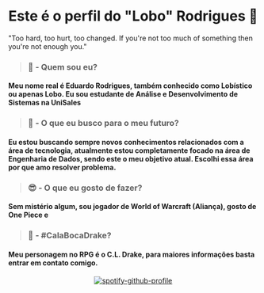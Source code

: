 # <center> Este é o perfil do "Lobo" Rodrigues 🐺

"Too hard, too hurt, too changed. If you're not too much of something then you're not enough you."


> ### 🐺 - Quem sou eu?

#### Meu nome real é Eduardo Rodrigues, também conhecido como Lobístico ou apenas Lobo. Eu sou estudante de Análise e Desenvolvimento de Sistemas na UniSales

> ### 🔭 - O que eu busco para o meu futuro?

#### Eu estou buscando sempre novos conhecimentos relacionados com a área de tecnologia, atualmente estou completamente focado na área de Engenharia de Dados, sendo este o meu objetivo atual. Escolhi essa área por que amo resolver problema.

> ### 😎 - O que eu gosto de fazer?
#### Sem mistério algum, sou jogador de World of Warcraft (Aliança), gosto de One Piece e 


> ### 🐅 - #CalaBocaDrake?
#### Meu personagem no RPG é o C.L. Drake, para maiores informações basta entrar em contato comigo.

<center>

[![spotify-github-profile](https://spotify-github-profile.vercel.app/api/view?uid=31pv2qtto2td2ir7saqdbqgqcply&cover_image=false&theme=default&bar_color=cc0000&bar_color_cover=false)](https://github.com/kittinan/spotify-github-profile)

<center>
